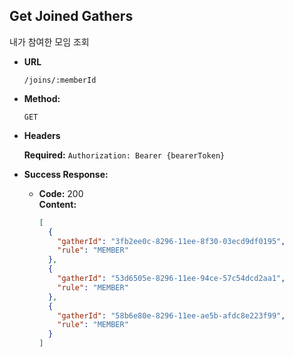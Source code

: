 **Get Joined Gathers**
----
내가 참여한 모임 조회

* **URL**

  `/joins/:memberId`

* **Method:**

  `GET` 

* **Headers**
  
  **Required:**
  `Authorization: Bearer {bearerToken}`

* **Success Response:**

    * **Code:** 200 <br />
      **Content:** 
      ```json
      [
        {
          "gatherId": "3fb2ee0c-8296-11ee-8f30-03ecd9df0195",
          "rule": "MEMBER"
        },
        {
          "gatherId": "53d6505e-8296-11ee-94ce-57c54dcd2aa1",
          "rule": "MEMBER"
        },
        {
          "gatherId": "58b6e80e-8296-11ee-ae5b-afdc8e223f99",
          "rule": "MEMBER"
        }
      ]
      ```